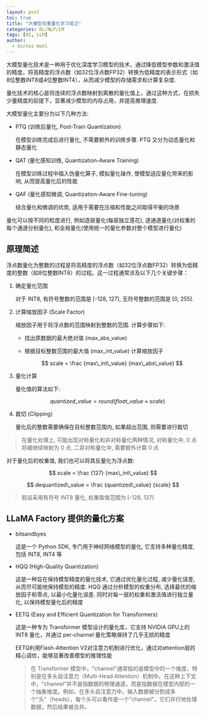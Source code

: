 ```yaml
---
layout: post
toc: true
title: "大模型权重量化学习笔记"
categories: DL/NLP/LM
tags: [AI, LLM]
author:
  - Vortez Wohl
---
```

大模型量化技术是一种用于优化深度学习模型的技术，通过降低模型参数和激活值的精度，将高精度的浮点数（如32位浮点数FP32）转换为低精度的表示形式（如8位整数INT8或4位整数INT4），从而减少模型的存储需求和计算复杂度.

量化技术的核心是将连续的浮点数映射到离散的量化值上，通过这种方式，在损失少量精度的前提下，显著减少模型的内存占用，并提高推理速度.

大模型量化主要分为以下几种方法:

- PTQ (训练后量化, Post-Train Quantization)

    在模型训练完成后进行量化, 不需要额外的训练步骤. PTQ 又分为动态量化和静态量化

- QAT (量化感知训练, Quantization-Aware Training)

    在模型训练过程中插入伪量化算子, 模拟量化操作, 使模型适应量化带来的影响, 从而提高量化后的性能

- QAF (量化感知微调, Quantization-Aware Fine-tuning)

    结合量化和微调的优势, 适用于需要在压缩和性能之间取得平衡的场景

量化可以按不同的粒度进行, 例如逐层量化(每层独立莲花), 逐通道量化(对权重的每个通道分别量化), 和全局量化(使用统一的量化参数对整个模型进行量化)

## 原理简述

浮点数量化为整数的过程是将高精度的浮点数（如32位浮点数FP32）转换为低精度的整数（如8位整数INT8）的过程。这一过程通常涉及以下几个关键步骤：

1. 确定量化范围

    对于 INT8, 有符号整数的范围是 [-128, 127], 无符号整数的范围是 [0, 255].

2. 计算缩放因子 (Scale Factor)

    缩放因子用于将浮点数的范围映射到整数的范围. 计算步骤如下:

    - 找出原数据的最大绝对值 (max_abs_value)

    - 根据目标整数范围的最大值 (max_int_value) 计算缩放因子

        $$
        scale = \frac {max\_int\_value} {max\_abs\_value}
        $$

3. 量化计算

    量化值的算法如下:

    $$
    quantized\_value = round(float\_value \times scale)
    $$

4. 裁切 (Clipping)

    量化后的整数需要确保在目标整数范围内, 如果超出范围, 则需要进行裁切

> 在量化处理上, 可能出现对称量化和非对称量化两种情况, 对称量化中, 0 点将被继续映射为 0 点, 二非对称量化中, 需要额外计算 0 点

对于量化后的权重值, 我们也可以将其反量化为浮点数:

$$
scale = \frac {127} {max\_int\_value}
$$

$$
dequantized\_value = \frac {quantized\_value} {scale}
$$

> 假设采用有符号 INT8 量化, 权重取值范围为 [-128, 127]

## LLaMA Factory 提供的量化方案

- bitsandbyes

    这是一个 Python SDK, 专门用于神经网络模型的量化, 它支持多种量化精度, 包括 INT8, INT4 等

- HQQ (High-Quality Quantization)

    这是一种旨在保持模型精度的量化技术, 它通过优化量化过程, 减少量化误差, 从而尽可能地保持模型的精度. HQQ 通过分析模型的权重分布, 选择最优的缩放因子和零点, 以最小化量化误差. 同时对每一层的权重和激活值进行独立量化, 以保持模型量化后的精度

- EETQ (Easy and Efficient Quantization for Transformers)

    这是一种专为 Transformer 模型设计的量化库，它支持 NVIDIA GPU上的 INT8 量化，并通过 per-channel 量化策略保持了几乎无损的精度

    EETQ利用Flash-Attention V2对注意力机制进行优化，通过对attention层的精心调优，能够显著改善模型的推理性能

    > 在 Transformer 模型中，"channel"通常指的是模型中的一个维度，特别是在多头自注意力（Multi-Head Attention）机制中。在这种上下文中，"channel"并不是指数据的物理通道，而是指数据在模型内部的一个抽象维度。例如，在多头自注意力中，输入数据被分割成多个"头"（heads），每个头可以看作是一个"channel"，它们并行地处理数据，然后结果被合并。